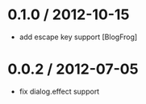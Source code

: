 
0.1.0 / 2012-10-15 
==================

  * add escape key support [BlogFrog]

0.0.2 / 2012-07-05 
==================

  * fix dialog.effect support
